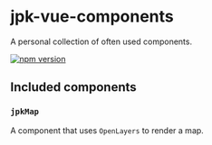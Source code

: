 # jpk-vue-components

A personal collection of often used components.

[![npm version](https://badge.fury.io/js/jpk-vue-components.svg)](https://www.npmjs.com/package/jpk-vue-components)

## Included components

### `jpkMap`

A component that uses `OpenLayers` to render a map.
